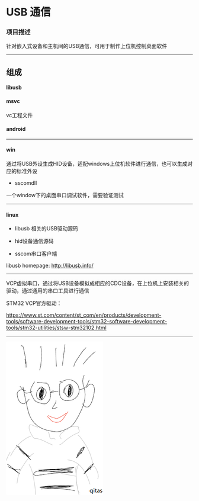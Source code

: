 ﻿# USB 通信

### 项目描述

针对嵌入式设备和主机间的USB通信，可用于制作上位机控制桌面软件

---

## 组成

####  libusb



####  msvc

vc工程文件

####  android



---

####  win

通过将USB外设生成HID设备，适配windows上位机软件进行通信，也可以生成对应的标准外设

- sscomdll 

一个window下的桌面串口调试软件，需要验证测试

---

####  linux


- libusb 相关的USB驱动源码

- hid设备通信源码

- sscom串口客户端


libusb homepage: http://libusb.info/


---

VCP虚拟串口，通过将USB设备模拟成相应的CDC设备，在上位机上安装相关的驱动，通过通用的串口工具进行通信


STM32 VCP官方驱动：

https://www.st.com/content/st_com/en/products/development-tools/software-development-tools/stm32-software-development-tools/stm32-utilities/stsw-stm32102.html

---

[![sites](qitas/qitas.png)](http://www.qitas.cn)
